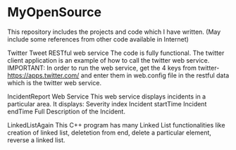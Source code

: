 MyOpenSource
============

This repository includes the projects and code which I have written. (May include some references from other code available in Internet)

Twitter Tweet RESTful web service
  The code is fully functional. The twitter client application is an example of how to call the twitter web service.
  IMPORTANT: In order to run the web service, get the 4 keys from twitter- https://apps.twitter.com/ and enter them in            web.config file in the restful data which is the twitter web service.

IncidentReport Web Service
  This web service displays incidents in a particular area. It displays:
  Severity index
  Incident startTime
  Incident endTime
  Full Description of the Incident.
  
LinkedListAgain
  This C++ program has many Linked List functionalities like creation of linked list, deletetion from end, delete a particular    element, reverse a linked list.
